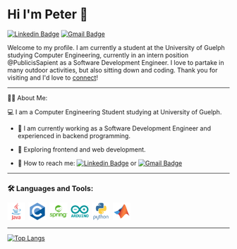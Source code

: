 <div id="header" align="left">

  <h1>
    Hi I'm Peter 👋
  </h1>

  [![Linkedin Badge](https://img.shields.io/badge/-PeterBaggetta-blue?style=flat&logo=Linkedin&logoColor=white&link=https://www.linkedin.com/in/peter-baggetta/)](https://www.linkedin.com/in/peter-baggetta-245867203/)
  [![Gmail Badge](https://img.shields.io/badge/-petebaggetta-c14438?style=flat&logo=Gmail&logoColor=white&link=mailto:petebaggetta@gmail.com)](mailto:petebaggetta@gmail.com)

  Welcome to my profile. I am currently a student at the University of Guelph studying Computer Engineering, currently in an intern position @PublicisSapient as a Software Development Engineer. I love to partake in many outdoor activities, but also sitting down and coding. Thank you for visiting and I'd love to [connect](www.linkedin.com/in/peter-baggetta-245867203/)!

  ---
  <div>

  :man_technologist: About Me:

  :computer: I am a Computer Engineering Student studying at University of Guelph.

  - :floppy_disk: I am currently working as a Software Development Engineer and experienced in backend programming.

  - :microscope: Exploring frontend and web development.

  - :round_pushpin: How to reach me: [![Linkedin Badge](https://img.shields.io/badge/-kakbar-blue?style=flat&logo=Linkedin&logoColor=white)](https://www.linkedin.com/in/peter-baggetta-245867203/) or [![Gmail Badge](https://img.shields.io/badge/-petebaggetta-c14438?style=flat&logo=Gmail&logoColor=white&link=mailto:petebaggetta@gmail.com)](mailto:petebaggetta@gmail.com)
  </div>

  ---

  <div>

  ### :hammer_and_wrench: Languages and Tools:

  </div>

  <div>
    <img src="https://github.com/devicons/devicon/blob/master/icons/java/java-original-wordmark.svg" title="Java" alt="Java" width="40" height="40"/>&nbsp;
    <img src="https://github.com/devicons/devicon/blob/master/icons/c/c-original.svg" title="C" alt="C" width="40" height="40"/>&nbsp;
    <img src="https://github.com/devicons/devicon/blob/master/icons/spring/spring-original-wordmark.svg" title="Spring" alt="Spring" width="40" height="40"/>&nbsp;
    <img src="https://github.com/devicons/devicon/blob/master/icons/arduino/arduino-original-wordmark.svg" title="Arduino" alt="Arduino" width="40" height="40"/>&nbsp;
    <img src="https://github.com/devicons/devicon/blob/master/icons/python/python-original-wordmark.svg" title="Python" alt="Python" width="40" height="40"/>&nbsp;
    <img src="https://github.com/devicons/devicon/blob/master/icons/matlab/matlab-original.svg" title="Matlab" alt="Matlab" width="40" height="40"/>&nbsp;

  </div>

  ---
  
  [![Top Langs](https://github-readme-stats.vercel.app/api/top-langs/?username=PeterBaggetta&layout=compact&theme=vision-friendly-dark)](https://github.com/anuraghazra/github-readme-stats)
</div>
